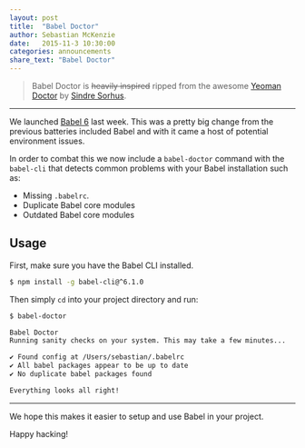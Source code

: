 ```yaml
---
layout: post
title:  "Babel Doctor"
author: Sebastian McKenzie
date:   2015-11-3 10:30:00
categories: announcements
share_text: "Babel Doctor"
---
```


> Babel Doctor is <s>heavily inspired</s> ripped from the awesome
> [Yeoman Doctor](https://github.com/yeoman/doctor) by
> [Sindre Sorhus](https://github.com/sindresorhus).

---

We launched [Babel 6](https://babeljs.io/blog/2015/10/29/6.0.0/) last week. This was a
pretty big change from the previous batteries included Babel and with it came a host of
potential environment issues.

In order to combat this we now include a `babel-doctor` command with the `babel-cli` that
detects common problems with your Babel installation such as:

 - Missing `.babelrc`.
 - Duplicate Babel core modules
 - Outdated Babel core modules

## Usage

First, make sure you have the Babel CLI installed.

```sh
$ npm install -g babel-cli@^6.1.0
```

Then simply `cd` into your project directory and run:

```sh
$ babel-doctor

Babel Doctor
Running sanity checks on your system. This may take a few minutes...

✔ Found config at /Users/sebastian/.babelrc
✔ All babel packages appear to be up to date
✔ No duplicate babel packages found

Everything looks all right!

```

----

We hope this makes it easier to setup and use Babel in your project.

Happy hacking!
